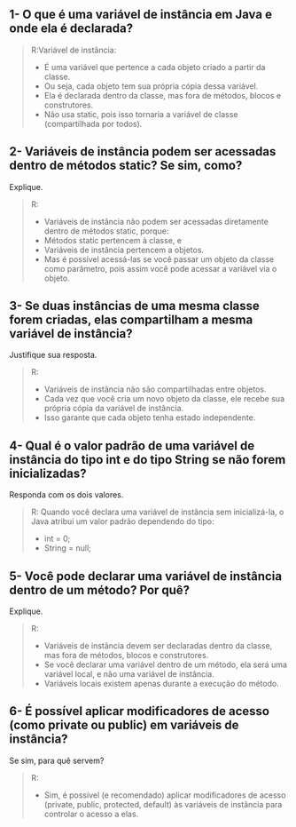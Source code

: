 ## 1- O que é uma variável de instância em Java e onde ela é declarada?

> R:Variável de instância:
>- É uma variável que pertence a cada objeto criado a partir da classe.
>- Ou seja, cada objeto tem sua própria cópia dessa variável.
>- Ela é declarada dentro da classe, mas fora de métodos, blocos e construtores.
>- Não usa static, pois isso tornaria a variável de classe (compartilhada por todos).

## 2- Variáveis de instância podem ser acessadas dentro de métodos static? Se sim, como?
Explique.

> R:
>- Variáveis de instância não podem ser acessadas diretamente dentro de métodos static, porque:
>  - Métodos static pertencem à classe, e
>  - Variáveis de instância pertencem a objetos.
>- Mas é possível acessá-las se você passar um objeto da classe como parâmetro, pois assim você pode acessar a variável via o objeto.

## 3- Se duas instâncias de uma mesma classe forem criadas, elas compartilham a mesma variável de instância?
Justifique sua resposta.

>R:
>- Variáveis de instância não são compartilhadas entre objetos.
>- Cada vez que você cria um novo objeto da classe, ele recebe sua própria cópia da variável de instância.
>- Isso garante que cada objeto tenha estado independente.

## 4- Qual é o valor padrão de uma variável de instância do tipo int e do tipo String se não forem inicializadas?
Responda com os dois valores.

>R: Quando você declara uma variável de instância sem inicializá-la, o Java atribui um valor padrão dependendo do tipo:
>- int = 0;
>- String = null;

## 5- Você pode declarar uma variável de instância dentro de um método? Por quê?
Explique.

>R:
>- Variáveis de instância devem ser declaradas dentro da classe, mas fora de métodos, blocos e construtores.
>- Se você declarar uma variável dentro de um método, ela será uma variável local, e não uma variável de instância.
>- Variáveis locais existem apenas durante a execução do método.

## 6- É possível aplicar modificadores de acesso (como private ou public) em variáveis de instância?
Se sim, para quê servem?

>R:
>- Sim, é possível (e recomendado) aplicar modificadores de acesso (private, public, protected, default) às variáveis de instância para controlar o acesso a elas.